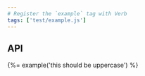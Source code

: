 ```yaml
---
# Register the `example` tag with Verb
tags: ['test/example.js']
---
```

## API

{%= example('this should be uppercase') %}
